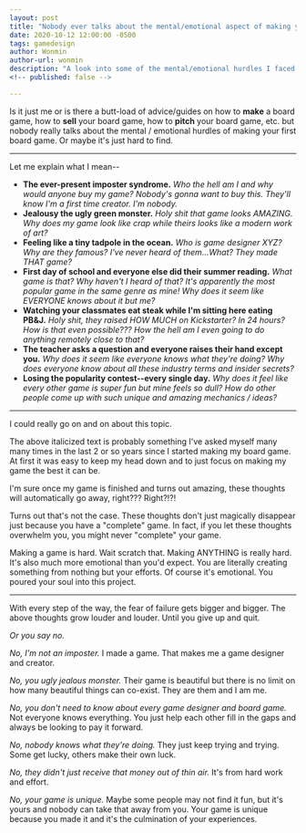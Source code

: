 ```yaml
---
layout: post
title: "Nobody ever talks about the mental/emotional aspect of making your first board game"
date: 2020-10-12 12:00:00 -0500
tags: gamedesign
author: Wonmin
author-url: wonmin
description: "A look into some of the mental/emotional hurdles I faced when designing my board game."
<!-- published: false -->

---
```


Is it just me or is there a butt-load of advice/guides on how to **make** a board game, how to **sell** your board game, how to **pitch** your board game, etc. but nobody really talks about the mental / emotional hurdles of making your first board game. Or maybe it's just hard to find.

----------

Let me explain what I mean--

* **The ever-present imposter syndrome.** *Who the hell am I and why would anyone buy my game? Nobody's gonna want to buy this. They'll know I'm a first time creator. I'm nobody.*
* **Jealousy the ugly green monster.** *Holy shit that game looks AMAZING. Why does my game look like crap while theirs looks like a modern work of art?*
* **Feeling like a tiny tadpole in the ocean.** *Who is game designer XYZ? Why are they famous? I've never heard of them...What? They made THAT game?*
* **First day of school and everyone else did their summer reading.** *What game is that? Why haven't I heard of that? It's apparently the most popular game in the same genre as mine! Why does it seem like EVERYONE knows about it but me?*
* **Watching your classmates eat steak while I'm sitting here eating PB&J.** *Holy shit, they raised HOW MUCH on Kickstarter? In 24 hours? How is that even possible??? How the hell am I even going to do anything remotely close to that?*
* **The teacher asks a question and everyone raises their hand except you.** *Why does it seem like everyone knows what they're doing? Why does everyone know about all these industry terms and insider secrets?*
* **Losing the popularity contest--every single day.** *Why does it feel like every other game is super fun but mine feels so dull? How do other people come up with such unique and amazing mechanics / ideas?*

---------

I could really go on and on about this topic.

The above italicized text is probably something I've asked myself many many times in the last 2 or so years since I started making my board game. At first it was easy to keep my head down and to just focus on making my game the best it can be.

I'm sure once my game is finished and turns out amazing, these thoughts will automatically go away, right??? Right?!?!

Turns out that's not the case. These thoughts don't just magically disappear just because you have a "complete" game. In fact, if you let these thoughts overwhelm you, you might never "complete" your game.

Making a game is hard. Wait scratch that. Making ANYTHING is really hard. It's also much more emotional than you'd expect. You are literally creating something from nothing but your efforts. Of course it's emotional. You poured your soul into this project.

------

With every step of the way, the fear of failure gets bigger and bigger. The above thoughts grow louder and louder. Until you give up and quit.

_Or you say no._

_No, I'm not an imposter._ I made a game. That makes me a game designer and creator.

_No, you ugly jealous monster._ Their game is beautiful but there is no limit on how many beautiful things can co-exist. They are them and I am me.

_No, you don't need to know about every game designer and board game._ Not everyone knows everything. You just help each other fill in the gaps and always be looking to pay it forward.

_No, nobody knows what they're doing._ They just keep trying and trying. Some get lucky, others make their own luck.

_No, they didn't just receive that money out of thin air._ It's from hard work and effort.

_No, your game is unique._ Maybe some people may not find it fun, but it's yours and nobody can take that away from you. Your game is unique because you made it and it's the culmination of your experiences.
